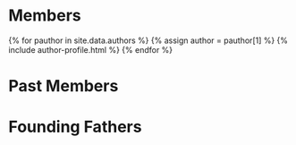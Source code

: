# Members

{% for pauthor in site.data.authors %}
  {% assign author = pauthor[1] %}
  {% include author-profile.html %}
{% endfor %}

# Past Members

# Founding Fathers
